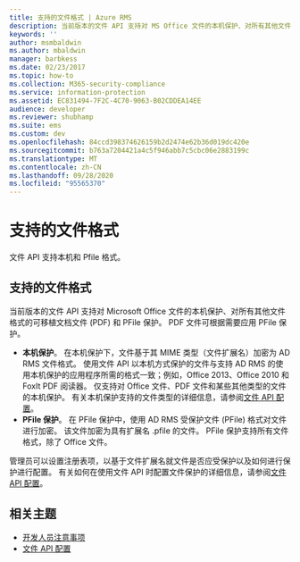 ```yaml
---
title: 支持的文件格式 | Azure RMS
description: 当前版本的文件 API 支持对 MS Office 文件的本机保护、对所有其他文件格式的 PDF 和 PFile 保护。
keywords: ''
author: msmbaldwin
ms.author: mbaldwin
manager: barbkess
ms.date: 02/23/2017
ms.topic: how-to
ms.collection: M365-security-compliance
ms.service: information-protection
ms.assetid: EC831494-7F2C-4C70-9063-B02CDDEA14EE
audience: developer
ms.reviewer: shubhamp
ms.suite: ems
ms.custom: dev
ms.openlocfilehash: 84ccd398374626159b2d2474e62b36d019dc420e
ms.sourcegitcommit: b763a7204421a4c5f946abb7c5cbc06e2883199c
ms.translationtype: MT
ms.contentlocale: zh-CN
ms.lasthandoff: 09/28/2020
ms.locfileid: "95565370"
---
```

# <a name="supported-file-formats"></a>支持的文件格式

文件 API 支持本机和 Pfile 格式。

## <a name="supported-file-formats"></a>支持的文件格式

当前版本的文件 API 支持对 Microsoft Office 文件的本机保护、对所有其他文件格式的可移植文档文件 (PDF) 和 PFile 保护。 PDF 文件可根据需要应用 PFile 保护。

-   **本机保护**。 在本机保护下，文件基于其 MIME 类型（文件扩展名）加密为 AD RMS 文件格式。 使用文件 API 以本机方式保护的文件与支持 AD RMS 的使用本机保护的应用程序所需的格式一致；例如，Office 2013、Office 2010 和 FoxIt PDF 阅读器。 仅支持对 Office 文件、PDF 文件和某些其他类型的文件的本机保护。 有关本机保护支持的文件类型的详细信息，请参阅[文件 API 配置](file-api-configuration.md)。
-   **PFile 保护**。 在 PFile 保护中，使用 AD RMS 受保护文件 (PFile) 格式对文件进行加密。 该文件加密为具有扩展名 .pfile 的文件。 PFile 保护支持所有文件格式，除了 Office 文件。

管理员可以设置注册表项，以基于文件扩展名就文件是否应受保护以及如何进行保护进行配置。 有关如何在使用文件 API 时配置文件保护的详细信息，请参阅[文件 API 配置](file-api-configuration.md)。

## <a name="related-topics"></a>相关主题

* [开发人员注意事项](developer-notes.md)
* [文件 API 配置](file-api-configuration.md)
 
